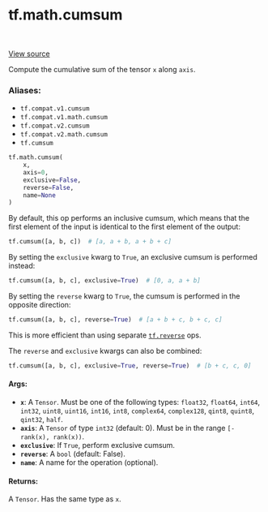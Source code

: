 <div itemscope itemtype="http://developers.google.com/ReferenceObject">
<meta itemprop="name" content="tf.math.cumsum" />
<meta itemprop="path" content="Stable" />
</div>

# tf.math.cumsum

<!-- Insert buttons -->

<table class="tfo-notebook-buttons tfo-api" align="left">
</table>

<a target="_blank" href="/code/stable/tensorflow/python/ops/math_ops.py">View source</a>



<!-- Start diff -->
Compute the cumulative sum of the tensor `x` along `axis`.

### Aliases:

* `tf.compat.v1.cumsum`
* `tf.compat.v1.math.cumsum`
* `tf.compat.v2.cumsum`
* `tf.compat.v2.math.cumsum`
* `tf.cumsum`


``` python
tf.math.cumsum(
    x,
    axis=0,
    exclusive=False,
    reverse=False,
    name=None
)
```



<!-- Placeholder for "Used in" -->

By default, this op performs an inclusive cumsum, which means that the first
element of the input is identical to the first element of the output:

```python
tf.cumsum([a, b, c])  # [a, a + b, a + b + c]
```

By setting the `exclusive` kwarg to `True`, an exclusive cumsum is performed
instead:

```python
tf.cumsum([a, b, c], exclusive=True)  # [0, a, a + b]
```

By setting the `reverse` kwarg to `True`, the cumsum is performed in the
opposite direction:

```python
tf.cumsum([a, b, c], reverse=True)  # [a + b + c, b + c, c]
```

This is more efficient than using separate <a href="../../tf/reverse.md"><code>tf.reverse</code></a> ops.

The `reverse` and `exclusive` kwargs can also be combined:

```python
tf.cumsum([a, b, c], exclusive=True, reverse=True)  # [b + c, c, 0]
```

#### Args:


* <b>`x`</b>: A `Tensor`. Must be one of the following types: `float32`, `float64`,
  `int64`, `int32`, `uint8`, `uint16`, `int16`, `int8`, `complex64`,
  `complex128`, `qint8`, `quint8`, `qint32`, `half`.
* <b>`axis`</b>: A `Tensor` of type `int32` (default: 0). Must be in the range
  `[-rank(x), rank(x))`.
* <b>`exclusive`</b>: If `True`, perform exclusive cumsum.
* <b>`reverse`</b>: A `bool` (default: False).
* <b>`name`</b>: A name for the operation (optional).


#### Returns:

A `Tensor`. Has the same type as `x`.
